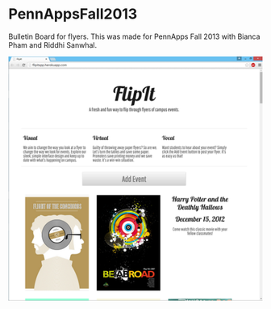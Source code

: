 PennAppsFall2013
================

Bulletin Board for flyers. This was made for PennApps Fall 2013 with Bianca Pham and Riddhi Sanwhal. 

![alt tag](https://github.com/debbly/PennApps-Fall-2013/blob/master/flipitimage.jpg)
